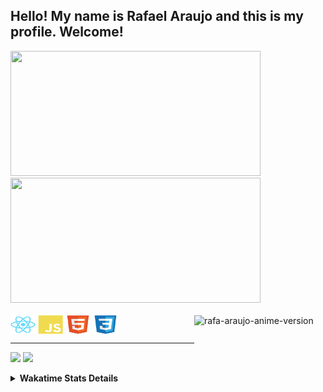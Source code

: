 ## Hello! My name is Rafael Araujo and this is my profile. Welcome!

<div>
  <img height="200"  width="400" src="https://github-readme-stats.vercel.app/api?username=rafa-araujo&show_icons=true&theme=dracula&include_all_commits=true&count_private=true"/>
  <img height="200" width="400" src="https://github-readme-stats.vercel.app/api/top-langs/?username=rafa-araujo&layout=compact&langs_count=7&theme=dracula"/>
</div>

<div style="display: inline_block"><br>
  <img align="center" alt="Rafa-React" height="30" width="40" src="https://raw.githubusercontent.com/devicons/devicon/master/icons/react/react-original.svg">
  <img align="center" alt="Rafa-Js" height="30" width="40" src="https://raw.githubusercontent.com/devicons/devicon/master/icons/javascript/javascript-plain.svg">
  <img align="center" alt="Rafa-HTML" height="30" width="40" src="https://raw.githubusercontent.com/devicons/devicon/master/icons/html5/html5-original.svg">
  <img align="center" alt="Rafa-CSS" height="30" width="40" src="https://raw.githubusercontent.com/devicons/devicon/master/icons/css3/css3-original.svg">
  <img align="right" height="200" width="210" alt="rafa-araujo-anime-version" src="https://cdn.discordapp.com/attachments/872942902454681690/872943127726538823/mygif.gif">
</div>

 * * *
 
 <a href = "mailto:rafacarlosaraujo@gmail.com"><img src="https://img.shields.io/badge/-Gmail-%23333?style=for-the-badge&logo=gmail&logoColor=white" target="_blank"></a>
  <a href="https://www.linkedin.com/in/rafael-carlos-ara%C3%BAjo" target="_blank"><img src="https://img.shields.io/badge/-LinkedIn-%230077B5?style=for-the-badge&logo=linkedin&logoColor=white" target="_blank"></a>

<details>
  <summary><b>Wakatime Stats Details</b></summary>
       <div align="justify">
        
<!--START_SECTION:waka-->
![Code Time](http://img.shields.io/badge/Code%20Time-101%20hrs%2025%20mins-blue)

![Profile Views](http://img.shields.io/badge/Profile%20Views-0-blue)

**🐱 My GitHub Data** 

> 🏆 82 Contributions in the Year 2022
 > 
> 📦 73.4 kB Used in GitHub's Storage 
 > 
> 💼 Opted to Hire
 > 
> 📜 9 Public Repositories 
 > 
> 🔑 0 Private Repositories  
 > 
**I'm a Night 🦉** 

```text
🌞 Morning    12 commits     ██░░░░░░░░░░░░░░░░░░░░░░░   11.21% 
🌆 Daytime    25 commits     █████░░░░░░░░░░░░░░░░░░░░   23.36% 
🌃 Evening    53 commits     ████████████░░░░░░░░░░░░░   49.53% 
🌙 Night      17 commits     ████░░░░░░░░░░░░░░░░░░░░░   15.89%

```
📅 **I'm Most Productive on Tuesday** 

```text
Monday       22 commits     █████░░░░░░░░░░░░░░░░░░░░   20.56% 
Tuesday      26 commits     ██████░░░░░░░░░░░░░░░░░░░   24.3% 
Wednesday    7 commits      █░░░░░░░░░░░░░░░░░░░░░░░░   6.54% 
Thursday     22 commits     █████░░░░░░░░░░░░░░░░░░░░   20.56% 
Friday       15 commits     ███░░░░░░░░░░░░░░░░░░░░░░   14.02% 
Saturday     8 commits      █░░░░░░░░░░░░░░░░░░░░░░░░   7.48% 
Sunday       7 commits      █░░░░░░░░░░░░░░░░░░░░░░░░   6.54%

```


📊 **This Week I Spent My Time On** 

```text
⌚︎ Time Zone: America/Sao_Paulo

💬 Programming Languages: 
No Activity Tracked This Week

🔥 Editors: 
No Activity Tracked This Week

🐱‍💻 Projects: 
No Activity Tracked This Week

💻 Operating System: 
No Activity Tracked This Week

```

**I Mostly Code in HTML** 

```text
HTML                     1 repo              ████████░░░░░░░░░░░░░░░░░   33.33% 
CSS                      1 repo              ████████░░░░░░░░░░░░░░░░░   33.33% 
JavaScript               1 repo              ████████░░░░░░░░░░░░░░░░░   33.33%

```


**Timeline**

![Chart not found](https://raw.githubusercontent.com/rafa-araujo/rafa-araujo/main/charts/bar_graph.png) 


 Last Updated on 10/10/2022 19:04:26 UTC
<!--END_SECTION:waka-->

  </details> 
</div>
